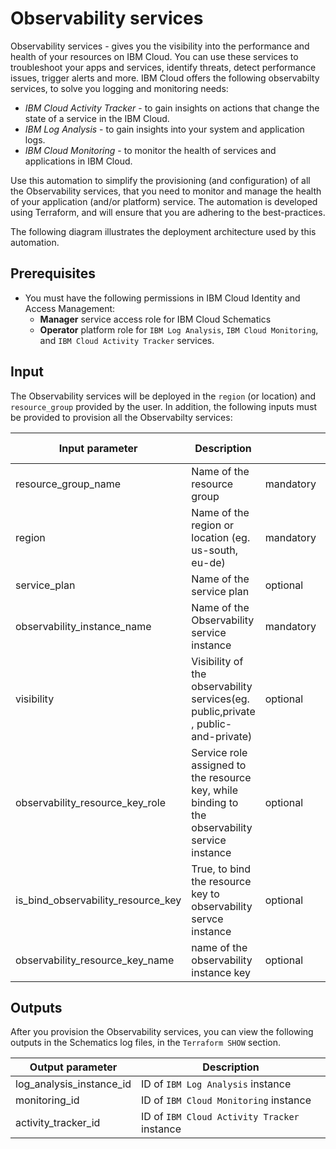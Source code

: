 # Observability services

Observability services - gives you the visibility into the performance and health of your resources on IBM Cloud.  You can use these services to troubleshoot your apps and services, identify threats, detect performance issues, trigger alerts and more.  IBM Cloud offers the following observabilty services, to solve you logging and monitoring needs:
* _IBM Cloud Activity Tracker_ - to gain insights on actions that change the state of a service in the IBM Cloud.
* _IBM Log Analysis_ - to gain insights into your system and application logs.
* _IBM Cloud Monitoring_ - to monitor the health of services and applications in IBM Cloud.

Use this automation to simplify the provisioning (and configuration) of all the Observability services, that you need to monitor and manage the health of your application (and/or platform) service.  The automation is developed using Terraform, and will ensure that you are adhering to the best-practices. 

The following diagram illustrates the deployment architecture used by this automation.

## Prerequisites

* You must have the following permissions in IBM Cloud Identity and Access Management:
    * **Manager** service access role for IBM Cloud Schematics
    * **Operator** platform role for `IBM Log Analysis`, `IBM Cloud Monitoring`, and `IBM Cloud Activity Tracker` services.
 
 ## Input
The Observability services will be deployed in the `region` (or location) and `resource_group` provided by the user.
In addition, the following inputs must be provided to provision all the Observabilty services:

| Input parameter               | Description                                    |               | Default Value |
|-------------------------------|------------------------------------------------|---------------|---------------|
| resource_group_name           | Name of the resource group                     | mandatory     |               |
| region                        | Name of the region or location (eg. us-south, eu-de) | mandatory |             |
| service_plan                  | Name of the service plan | optional | lite          |
| observability_instance_name   | Name of the Observability service instance | mandatory |              |
|  visibility                   | Visibility of the observability services(eg. public,private , public-and-private) | optional   | public        |
| observability_resource_key_role |Service role assigned to the resource key, while binding to the observability service instance | optional |  `Manager`            |
| is_bind_observability_resource_key | True, to bind the resource key to observability servce instance | optional      | true          |
| observability_resource_key_name | name of the observability instance key |optional |            |


## Outputs
After you provision the Observability services, you can view the following outputs in the Schematics log files, in the `Terraform SHOW` section.

| Output parameter              | Description                                      |
|-------------------------------|--------------------------------------------------|
| log_analysis_instance_id      | ID of `IBM Log Analysis` instance                |
| monitoring_id                 | ID of `IBM Cloud Monitoring` instance            |
| activity_tracker_id           | ID of `IBM Cloud Activity Tracker`  instance     |

